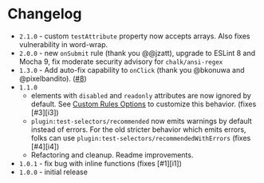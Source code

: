 # Changelog

-   `2.1.0` - custom `testAttribute` property now accepts arrays. Also fixes vulnerability in word-wrap.
-   `2.0.0` - new `onSubmit` rule (thank you @@jzatt), upgrade to ESLint 8 and Mocha 9, fix moderate security advisory for `chalk/ansi-regex`
-   `1.3.0` - Add auto-fix capability to `onClick` (thank you @bkonuwa and @pixelbandito). ([#8](https://github.com/davidcalhoun/eslint-plugin-test-selectors/pull/8))
-   `1.1.0`
    -   elements with `disabled` and `readonly` attributes are now ignored by default. See [Custom Rules Options](#custom-rule-options) to customize this behavior. (fixes [#3][i3])
    -   `plugin:test-selectors/recommended` now emits warnings by default instead of errors. For the old stricter behavior which emits errors, folks can use `plugin:test-selectors/recommendedWithErrors` (fixes [#4][i4])
    -   Refactoring and cleanup. Readme improvements.
-   `1.0.1` - fix bug with inline functions (fixes [#1][i1])
-   `1.0.0` - initial release
